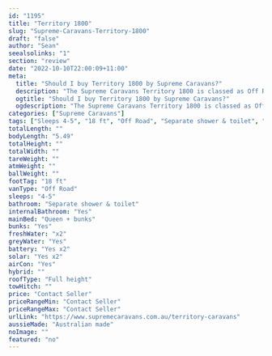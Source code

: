 ```yaml
---
id: "1195"
title: "Territory 1800"
slug: "Supreme-Caravans-Territory-1800"
draft: "false"
author: "Sean"
seealsolinks: "1"
section: "review"
date: "2022-10-10T22:00:09+11:00"
meta:
  title: "Should I buy Territory 1800 by Supreme Caravans?"
  description: "The Supreme Caravans Territory 1800 is classed as Off Road, and sleeps 4-5 people. It is Australian made and comes in at 18 ft. It generally has Separate shower & toilet."
  ogtitle: "Should I buy Territory 1800 by Supreme Caravans?"
  ogdescription: "The Supreme Caravans Territory 1800 is classed as Off Road, and sleeps 4-5 people. It is Australian made and comes in at 18 ft. It generally has Separate shower & toilet."
categories: ["Supreme Caravans"]
tags: ["Sleeps 4-5", "18 ft", "Off Road", "Separate shower & toilet", "Full height", "Price Unknown"]
totalLength: ""
bodyLength: "5.49"
totalHeight: ""
totalWidth: ""
tareWeight: ""
atmWeight: ""
ballWeight: ""
footTag: "18 ft"
vanType: "Off Road"
sleeps: "4-5"
bathroom: "Separate shower & toilet"
internalBathroom: "Yes"
mainBed: "Queen + bunks"
bunks: "Yes"
freshWater: "x2"
greyWater: "Yes"
battery: "Yes x2"
solar: "Yes x2"
airCon: "Yes"
hybrid: ""
roofType: "Full height"
towHitch: ""
price: "Contact Seller"
priceRangeMin: "Contact Seller"
priceRangeMax: "Contact Seller"
urlLink: "https://www.supremecaravans.com.au/territory-caravans"
aussieMade: "Australian made"
noImage: ""
featured: "no"
---
```

